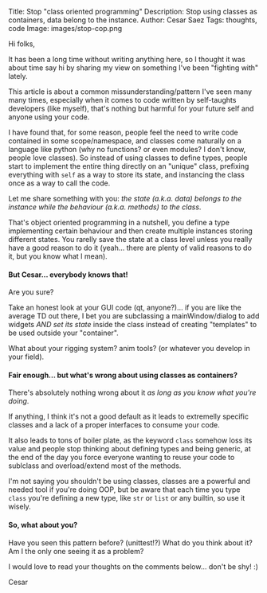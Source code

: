 Title: Stop "class oriented programming"
Description: Stop using classes as containers, data belong to the instance.
Author: Cesar Saez
Tags: thoughts, code
Image: images/stop-cop.png

Hi folks,

It has been a long time without writing anything here, so I thought it was
about time say hi by sharing my view on something I've been "fighting with"
lately.

This article is about a common missunderstanding/pattern I've seen many many
times, especially when it comes to code written by self-taughts developers
(like myself), that's nothing but harmful for your future self and anyone using
your code.

I have found that, for some reason, people feel the need to write code
contained in some scope/namespace, and classes come naturally on a language
like python (why no functions? or even modules? I don't know, people love
classes). So instead of using classes to define types, people start to
implement the entire thing directly on an "unique" class, prefixing everything
with `self` as a way to store its state, and instancing the class once as a way
to call the code.

Let me share something with you: _the state (a.k.a. data) belongs to the
instance while the behaviour (a.k.a. methods) to the class_.

That's object oriented programming in a nutshell, you define a type
implementing certain behaviour and then create multiple instances storing
different states. You rarelly save the state at a class level unless you really
have a good reason to do it (yeah... there are plenty of valid reasons to do
it, but you know what I mean).


#### But Cesar... everybody knows that!

Are you sure?

Take an honest look at your GUI code (qt, anyone?)... if you are like the
average TD out there, I bet you are subclassing a mainWindow/dialog to add
widgets _AND set its state_ inside the class instead of creating "templates" to
be used outside your "container".

What about your rigging system? anim tools? (or whatever you develop in your
field).


#### Fair enough... but what's wrong about using classes as containers?

There's absolutely nothing wrong about it _as long as you know what you're
doing_.

If anything, I think it's not a good default as it leads to extremelly specific
classes and a lack of a proper interfaces to consume your code.

It also leads to tons of boiler plate, as the keyword `class` somehow loss its
value and people stop thinking about defining types and being generic, at the
end of the day you force everyone wanting to reuse your code to sublclass and
overload/extend most of the methods.

I'm not saying you shouldn't be using classes, classes are a powerful and
needed tool if you're doing OOP, but be aware that each time you type `class`
you're defining a new type, like `str` or `list` or any builtin, so use it
wisely.


#### So, what about you?

Have you seen this pattern before? (unittest!?) What do you think about it? Am
I the only one seeing it as a problem?

I would love to read your thoughts on the comments below... don't be shy! :)

Cesar
